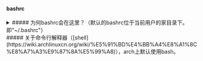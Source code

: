 #### bashrc
<details>
<summary>##### 为何bashrc会在这里？（默认的bashrc位于当前用户的家目录下。即"~/.bashrc"）</summary>
##### 因为bash会检测"~/.bashrc"，但是不会在删除后自动创建。
##### 所以我们只需要在bash全局的脚本中提前检测当前用户是否有自定义的bashrc位于"$HOME/.config/bash/bashrc"。如果有就进行[source](https://man.archlinux.org/man/extra/tcl/source.n.en)
##### 在Arch上通过在/etc/bash.bashrc底部添加以下内容即可。
```shell
# check user bashrc
[ -f "$HOME/.config/bash/bashrc" ] && . "$HOME/.config/bash/bashrc"
```
##### 具体原理可见[Arch wiki](https://wiki.archlinuxcn.org/wiki/Bash#%E9%85%8D%E7%BD%AE%E6%96%87%E4%BB%B6)。
</details>
##### 关于命令行解释器（[shell](https://wiki.archlinuxcn.org/wiki/%E5%91%BD%E4%BB%A4%E8%A1%8C%E8%A7%A3%E9%87%8A%E5%99%A8)），arch上默认使用bash。